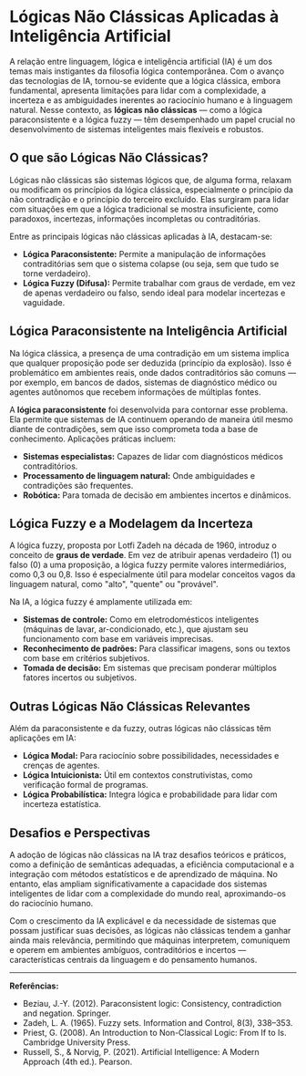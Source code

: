 # Lógicas Não Clássicas Aplicadas à Inteligência Artificial

A relação entre linguagem, lógica e inteligência artificial (IA) é um dos temas mais instigantes da filosofia lógica contemporânea. Com o avanço das tecnologias de IA, tornou-se evidente que a lógica clássica, embora fundamental, apresenta limitações para lidar com a complexidade, a incerteza e as ambiguidades inerentes ao raciocínio humano e à linguagem natural. Nesse contexto, as **lógicas não clássicas** — como a lógica paraconsistente e a lógica fuzzy — têm desempenhado um papel crucial no desenvolvimento de sistemas inteligentes mais flexíveis e robustos.

## O que são Lógicas Não Clássicas?

Lógicas não clássicas são sistemas lógicos que, de alguma forma, relaxam ou modificam os princípios da lógica clássica, especialmente o princípio da não contradição e o princípio do terceiro excluído. Elas surgiram para lidar com situações em que a lógica tradicional se mostra insuficiente, como paradoxos, incertezas, informações incompletas ou contraditórias.

Entre as principais lógicas não clássicas aplicadas à IA, destacam-se:

- **Lógica Paraconsistente:** Permite a manipulação de informações contraditórias sem que o sistema colapse (ou seja, sem que tudo se torne verdadeiro).
- **Lógica Fuzzy (Difusa):** Permite trabalhar com graus de verdade, em vez de apenas verdadeiro ou falso, sendo ideal para modelar incertezas e vaguidade.

## Lógica Paraconsistente na Inteligência Artificial

Na lógica clássica, a presença de uma contradição em um sistema implica que qualquer proposição pode ser deduzida (princípio da explosão). Isso é problemático em ambientes reais, onde dados contraditórios são comuns — por exemplo, em bancos de dados, sistemas de diagnóstico médico ou agentes autônomos que recebem informações de múltiplas fontes.

A **lógica paraconsistente** foi desenvolvida para contornar esse problema. Ela permite que sistemas de IA continuem operando de maneira útil mesmo diante de contradições, sem que isso comprometa toda a base de conhecimento. Aplicações práticas incluem:

- **Sistemas especialistas:** Capazes de lidar com diagnósticos médicos contraditórios.
- **Processamento de linguagem natural:** Onde ambiguidades e contradições são frequentes.
- **Robótica:** Para tomada de decisão em ambientes incertos e dinâmicos.

## Lógica Fuzzy e a Modelagem da Incerteza

A lógica fuzzy, proposta por Lotfi Zadeh na década de 1960, introduz o conceito de **graus de verdade**. Em vez de atribuir apenas verdadeiro (1) ou falso (0) a uma proposição, a lógica fuzzy permite valores intermediários, como 0,3 ou 0,8. Isso é especialmente útil para modelar conceitos vagos da linguagem natural, como "alto", "quente" ou "provável".

Na IA, a lógica fuzzy é amplamente utilizada em:

- **Sistemas de controle:** Como em eletrodomésticos inteligentes (máquinas de lavar, ar-condicionado, etc.), que ajustam seu funcionamento com base em variáveis imprecisas.
- **Reconhecimento de padrões:** Para classificar imagens, sons ou textos com base em critérios subjetivos.
- **Tomada de decisão:** Em sistemas que precisam ponderar múltiplos fatores incertos ou subjetivos.

## Outras Lógicas Não Clássicas Relevantes

Além da paraconsistente e da fuzzy, outras lógicas não clássicas têm aplicações em IA:

- **Lógica Modal:** Para raciocínio sobre possibilidades, necessidades e crenças de agentes.
- **Lógica Intuicionista:** Útil em contextos construtivistas, como verificação formal de programas.
- **Lógica Probabilística:** Integra lógica e probabilidade para lidar com incerteza estatística.

## Desafios e Perspectivas

A adoção de lógicas não clássicas na IA traz desafios teóricos e práticos, como a definição de semânticas adequadas, a eficiência computacional e a integração com métodos estatísticos e de aprendizado de máquina. No entanto, elas ampliam significativamente a capacidade dos sistemas inteligentes de lidar com a complexidade do mundo real, aproximando-os do raciocínio humano.

Com o crescimento da IA explicável e da necessidade de sistemas que possam justificar suas decisões, as lógicas não clássicas tendem a ganhar ainda mais relevância, permitindo que máquinas interpretem, comuniquem e operem em ambientes ambíguos, contraditórios e incertos — características centrais da linguagem e do pensamento humanos.

---

**Referências:**

- Beziau, J.-Y. (2012). Paraconsistent logic: Consistency, contradiction and negation. Springer.
- Zadeh, L. A. (1965). Fuzzy sets. Information and Control, 8(3), 338–353.
- Priest, G. (2008). An Introduction to Non-Classical Logic: From If to Is. Cambridge University Press.
- Russell, S., & Norvig, P. (2021). Artificial Intelligence: A Modern Approach (4th ed.). Pearson.